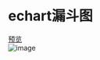# echart漏斗图
[预览](https://xh747364.github.io/echartfunnel/index.html "悬停显示")<br>
![image](https://github.com/xh747364/echartfunnel/blob/master/example.png)